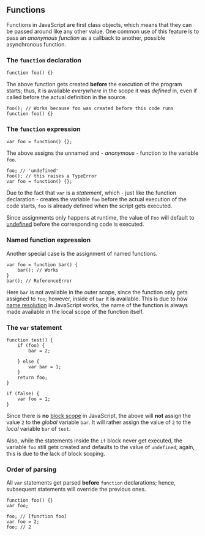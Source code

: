 ## Functions

Functions in JavaScript are first class objects, which means that they can be 
passed around like any other value. One common use of this feature is to pass
an *anonymous function* as a callback to another, possible asynchronous function.

### The `function` declaration

    function foo() {}

The above function gets created **before** the execution of the program starts;
thus, it is available *everywhere* in the scope it was *defined* in, even if 
called before the actual definition in the source.

    foo(); // Works because foo was created before this code runs
    function foo() {}

### The `function` expression

    var foo = function() {};

The above assigns the unnamed and - *anonymous* - function to the variable `foo`. 

    foo; // 'undefined'
    foo(); // this raises a TypeError
    var foo = function() {};

Due to the fact that `var` is a *statement*, which - just like the function 
declaration - creates the variable `foo` before the actual execution of the code
starts, `foo` is already defined when the script gets executed.

Since assignments only happens at runtime, the value of `Foo` will default
to [undefined](#undefined) before the corresponding code is executed.

### Named function expression

Another special case is the assignment of named functions.

    var foo = function bar() {
        bar(); // Works
    }
    bar(); // ReferenceError

Here `bar` is not available in the outer scope, since the function only gets
assigned to `foo`; however, inside of `bar` it **is** available. This is due to 
how [name resolution](#scopes) in JavaScript works, the name of the function
is always made available in the local scope of the function itself.

### The `var` statement

    function test() {
        if (foo) {
            bar = 2;

        } else {
            var bar = 1;
        }
        return foo;
    }

    if (false) {
        var foo = 1;
    }

Since there is **no** [block scope](#scopes) in JavaScript, the above will
**not** assign the value `2` to the *global* variable `bar`. It will rather 
assign the value of `2` to the *local* variable `bar` of `test`. 

Also, while the statements inside the `if` block never get executed, the variable
`foo` still gets created and defaults to the value of `undefined`; again, this
is due to the lack of block scoping.

### Order of parsing

All `var` statements get parsed **before** `function` declarations; hence,
subsequent statements will override the previous ones.

    function foo() {}
    var foo;

    foo; // [function foo]
    var foo = 2;
    foo; // 2


